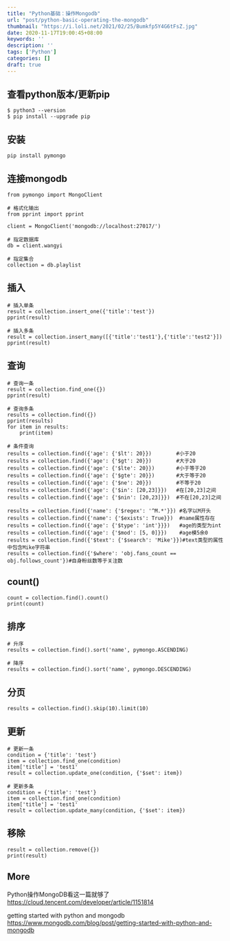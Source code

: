 ```yaml
---
title: "Python基础：操作Mongodb"
url: "post/python-basic-operating-the-mongodb"
thumbnail: "https://i.loli.net/2021/02/25/Bumkfp5Y4G6tFsZ.jpg"
date: 2020-11-17T19:00:45+08:00
keywords: ''
description: ''
tags: ['Python']
categories: []
draft: true
---
```



## 查看python版本/更新pip

```
$ python3 --version
$ pip install --upgrade pip
```

## 安装

```
pip install pymongo
```

## 连接mongodb

```
from pymongo import MongoClient

# 格式化输出
from pprint import pprint

client = MongoClient('mongodb://localhost:27017/')

# 指定数据库
db = client.wangyi 

# 指定集合
collection = db.playlist
```

## 插入

```
# 插入单条
result = collection.insert_one({'title':'test'})
pprint(result)

# 插入多条
result = collection.insert_many([{'title':'test1'},{'title':'test2'}])
pprint(result)
```

## 查询

```
# 查询一条
result = collection.find_one({})
pprint(result)

# 查询多条
results = collection.find({})
pprint(results)
for item in results:
	print(item)

# 条件查询
results = collection.find({'age': {'$lt': 20}})        #小于20
results = collection.find({'age': {'$gt': 20}})        #大于20
results = collection.find({'age': {'$lte': 20}})       #小于等于20
results = collection.find({'age': {'$gte': 20}})       #大于等于20
results = collection.find({'age': {'$ne': 20}})        #不等于20
results = collection.find({'age': {'$in': [20,23]}})   #在[20,23]之间
results = collection.find({'age': {'$nin': [20,23]}})  #不在[20,23]之间

results = collection.find({'name': {'$regex': '^M.*'}}) #名字以M开头
results = collection.find({'name': {'$exists': True}})  #name属性存在
results = collection.find({'age': {'$type': 'int'}}})   #age的类型为int
results = collection.find({'age': {'$mod': [5, 0]}})    #age模5余0 
results = collection.find({'$text': {'$search': 'Mike'}})#text类型的属性中包含Mike字符串
results = collection.find({'$where': 'obj.fans_count == obj.follows_count'})#自身粉丝数等于关注数
```

## count()

```
count = collection.find().count()
print(count)
```

## 排序

```
# 升序
results = collection.find().sort('name', pymongo.ASCENDING)

# 降序
results = collection.find().sort('name', pymongo.DESCENDING)
```

## 分页
```
results = collection.find().skip(10).limit(10)
```

## 更新

```
# 更新一条
condition = {'title': 'test'}
item = collection.find_one(condition)
item['title'] = 'test1'
result = collection.update_one(condition, {'$set': item})

# 更新多条
condition = {'title': 'test'}
item = collection.find_one(condition)
item['title'] = 'test1'
result = collection.update_many(condition, {'$set': item})
```

## 移除

```
result = collection.remove({})
print(result)
```

## More 

Python操作MongoDB看这一篇就够了  
https://cloud.tencent.com/developer/article/1151814    

getting started with python and mongodb    
https://www.mongodb.com/blog/post/getting-started-with-python-and-mongodb  